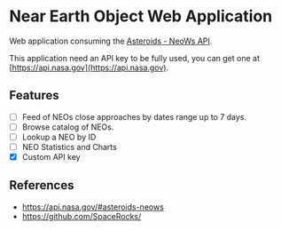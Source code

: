 # Near Earth Object Web Application

Web application consuming the [Asteroids - NeoWs API](https://data.nasa.gov/Space-Science/Asteroids-NeoWs-API/73uw-d9i8).

This application need an API key to be fully used, you can get one at
[https://api.nasa.gov](https://api.nasa.gov).

## Features

- [ ] Feed of NEOs close approaches by dates range up to 7 days.
- [ ] Browse catalog of NEOs.
- [ ] Lookup a NEO by ID
- [ ] NEO Statistics and Charts
- [x] Custom API key

## References

- <https://api.nasa.gov/#asteroids-neows>
- <https://github.com/SpaceRocks/>
